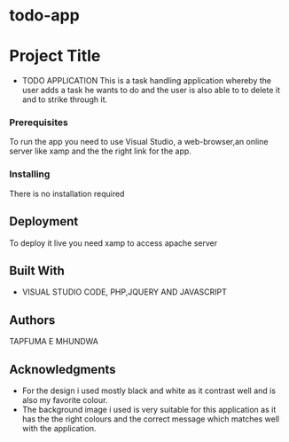 # todo-app
 # Project Title
* TODO APPLICATION
This is a task handling application whereby the user adds a task he wants to do and the user is also able to to delete it and to strike through it.
### Prerequisites
To run the app you need to use Visual Studio, a web-browser,an online server like xamp and the the right link for the app.
### Installing
There is no installation required
## Deployment
To deploy it live you need xamp to access apache server
## Built With
* VISUAL STUDIO CODE, PHP,JQUERY AND JAVASCRIPT
## Authors
TAPFUMA E MHUNDWA
## Acknowledgments
* For the design i used mostly black and white as it contrast well and is also my favorite colour.
* The background image i used is very suitable for this application as it has the the right colours and the correct message which matches well with the application.


